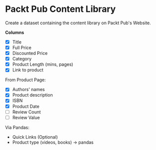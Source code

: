 # Packt Pub Content Library

Create a dataset containing the content library on Packt Pub's Website.

**Columns**

- [x] Title
- [x] Full Price
- [x] Discounted Price
- [x] Category
- [x] Product Length (mins, pages)
- [x] Link to product

From Product Page:
- [x] Authors' names
- [x] Product description
- [x] ISBN
- [x] Product Date
- [ ] Review Count
- [ ] Review Value

Via Pandas:
- Quick Links (Optional)
- Product type (videos, books) -> pandas

